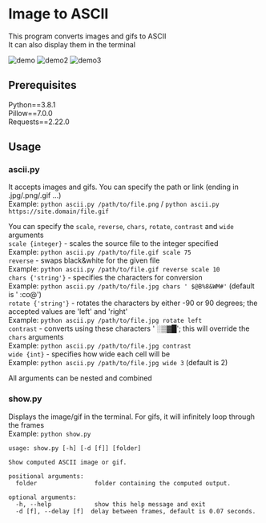 # Image to ASCII

This program converts images and gifs to ASCII <br>
It can also display them in the terminal

![demo](https://github.com/yattsu/image_to_ascii/blob/master/demo.gif)
![demo2](https://github.com/yattsu/image_to_ascii/blob/master/demo2.gif)
![demo3](https://github.com/yattsu/image_to_ascii/blob/master/demo3.png)

## Prerequisites

Python==3.8.1 <br>
Pillow==7.0.0 <br>
Requests==2.22.0 <br>

## Usage

### ascii.py

It accepts images and gifs. You can specify the path or link (ending in .jpg/.png/.gif ...) <br>
Example: `python ascii.py /path/to/file.png` / `python ascii.py https://site.domain/file.gif` <br>

You can specify the `scale`, `reverse`, `chars`, `rotate`, `contrast` and `wide` arguments <br>
`scale {integer}` - scales the source file to the integer specified <br>
Example: `python ascii.py /path/to/file.gif scale 75` <br>
`reverse` - swaps black&white for the given file <br>
Example: `python ascii.py /path/to/file.gif reverse scale 10` <br>
`chars {'string'}` - specifies the characters for conversion <br>
Example: `python ascii.py /path/to/file.jpg chars ' $@B%8&WM#'` (default is ' :co@') <br>
`rotate {'string'}` - rotates the characters by either -90 or 90 degrees; the accepted values are 'left' and 'right' <br>
Example: `python ascii.py /path/to/file.jpg rotate left` <br>
`contrast` - converts using these characters ' ░▒▓█'; this will override the `chars` arguments <br>
Example: `python ascii.py /path/to/file.jpg contrast` <br>
`wide {int}` - specifies how wide each cell will be <br>
Example: `python ascii.py /path/to/file.jpg wide 3` (default is 2) <br>

All arguments can be nested and combined

### show.py

Displays the image/gif in the terminal. For gifs, it will infinitely loop through the frames <br>
Example: `python show.py` <br>

```
usage: show.py [-h] [-d [f]] [folder]

Show computed ASCII image or gif.

positional arguments:
  folder                folder containing the computed output.

optional arguments:
  -h, --help            show this help message and exit
  -d [f], --delay [f]  delay between frames, default is 0.07 seconds.
```
